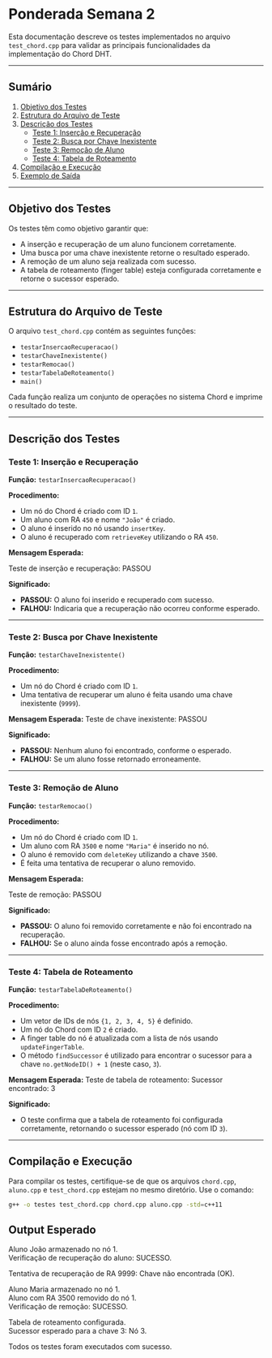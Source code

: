 # Ponderada Semana 2

Esta documentação descreve os testes implementados no arquivo `test_chord.cpp` para validar as principais funcionalidades da implementação do Chord DHT.

---

## Sumário

1. [Objetivo dos Testes](#objetivo-dos-testes)
2. [Estrutura do Arquivo de Teste](#estrutura-do-arquivo-de-teste)
3. [Descrição dos Testes](#descrição-dos-testes)
   - [Teste 1: Inserção e Recuperação](#teste-1-inserção-e-recuperação)
   - [Teste 2: Busca por Chave Inexistente](#teste-2-busca-por-chave-inexistente)
   - [Teste 3: Remoção de Aluno](#teste-3-remoção-de-aluno)
   - [Teste 4: Tabela de Roteamento](#teste-4-tabela-de-roteamento)
4. [Compilação e Execução](#compilação-e-execução)
5. [Exemplo de Saída](#exemplo-de-saída)

---

## Objetivo dos Testes

Os testes têm como objetivo garantir que:

- A inserção e recuperação de um aluno funcionem corretamente.
- Uma busca por uma chave inexistente retorne o resultado esperado.
- A remoção de um aluno seja realizada com sucesso.
- A tabela de roteamento (finger table) esteja configurada corretamente e retorne o sucessor esperado.

---

## Estrutura do Arquivo de Teste

O arquivo `test_chord.cpp` contém as seguintes funções:

- `testarInsercaoRecuperacao()`
- `testarChaveInexistente()`
- `testarRemocao()`
- `testarTabelaDeRoteamento()`
- `main()`

Cada função realiza um conjunto de operações no sistema Chord e imprime o resultado do teste.

---

## Descrição dos Testes

### Teste 1: Inserção e Recuperação

**Função:** `testarInsercaoRecuperacao()`

**Procedimento:**
- Um nó do Chord é criado com ID `1`.
- Um aluno com RA `450` e nome `"João"` é criado.
- O aluno é inserido no nó usando `insertKey`.
- O aluno é recuperado com `retrieveKey` utilizando o RA `450`.

**Mensagem Esperada:**

Teste de inserção e recuperação: PASSOU


**Significado:**
- **PASSOU:** O aluno foi inserido e recuperado com sucesso.
- **FALHOU:** Indicaria que a recuperação não ocorreu conforme esperado.

---

### Teste 2: Busca por Chave Inexistente

**Função:** `testarChaveInexistente()`

**Procedimento:**
- Um nó do Chord é criado com ID `1`.
- Uma tentativa de recuperar um aluno é feita usando uma chave inexistente (`9999`).

**Mensagem Esperada:**
Teste de chave inexistente: PASSOU


**Significado:**
- **PASSOU:** Nenhum aluno foi encontrado, conforme o esperado.
- **FALHOU:** Se um aluno fosse retornado erroneamente.

---

### Teste 3: Remoção de Aluno

**Função:** `testarRemocao()`

**Procedimento:**
- Um nó do Chord é criado com ID `1`.
- Um aluno com RA `3500` e nome `"Maria"` é inserido no nó.
- O aluno é removido com `deleteKey` utilizando a chave `3500`.
- É feita uma tentativa de recuperar o aluno removido.

**Mensagem Esperada:**

Teste de remoção: PASSOU

**Significado:**
- **PASSOU:** O aluno foi removido corretamente e não foi encontrado na recuperação.
- **FALHOU:** Se o aluno ainda fosse encontrado após a remoção.

---

### Teste 4: Tabela de Roteamento

**Função:** `testarTabelaDeRoteamento()`

**Procedimento:**
- Um vetor de IDs de nós `{1, 2, 3, 4, 5}` é definido.
- Um nó do Chord com ID `2` é criado.
- A finger table do nó é atualizada com a lista de nós usando `updateFingerTable`.
- O método `findSuccessor` é utilizado para encontrar o sucessor para a chave `no.getNodeID() + 1` (neste caso, `3`).

**Mensagem Esperada:**
Teste de tabela de roteamento: Sucessor encontrado: 3


**Significado:**
- O teste confirma que a tabela de roteamento foi configurada corretamente, retornando o sucessor esperado (nó com ID `3`).

---

## Compilação e Execução

Para compilar os testes, certifique-se de que os arquivos `chord.cpp`, `aluno.cpp` e `test_chord.cpp` estejam no mesmo diretório. Use o comando:

```bash
g++ -o testes test_chord.cpp chord.cpp aluno.cpp -std=c++11

```

## Output Esperado

Aluno João armazenado no nó 1.  
Verificação de recuperação do aluno: SUCESSO.  

Tentativa de recuperação de RA 9999: Chave não encontrada (OK).  

Aluno Maria armazenado no nó 1.  
Aluno com RA 3500 removido do nó 1.  
Verificação de remoção: SUCESSO.  

Tabela de roteamento configurada.  
Sucessor esperado para a chave 3: Nó 3.  

Todos os testes foram executados com sucesso.

